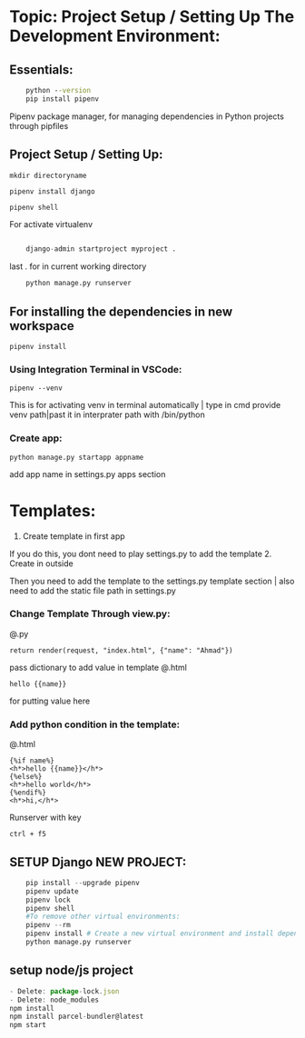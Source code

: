 # Topic: Project Setup / Setting Up The Development Environment:

## Essentials:
```cmd
    python --version
    pip install pipenv
```
Pipenv package manager, for managing dependencies in Python projects through pipfiles

## Project Setup / Setting Up:

    mkdir directoryname

    pipenv install django

    pipenv shell 
    
For activate virtualenv 
```python
    
    django-admin startproject myproject .
```
last . for in current working directory 
```python
    python manage.py runserver
```

## For installing the dependencies in new workspace

    pipenv install

   ### Using Integration Terminal in VSCode:
   
    pipenv --venv

This is for activating venv in terminal automatically | type in cmd provide venv path|past it in interprater path with /bin/python
 
### Create app:
    python manage.py startapp appname

add app name in settings.py apps section

# Templates:

1. Create template in first app

If you do this, you dont need to play settings.py to add the template
2. Create in outside 

Then you need to add the template to the settings.py template section | also need to add the static file path in settings.py 

### Change Template Through view.py:
  @.py
        
    return render(request, "index.html", {"name": "Ahmad"}) 

pass dictionary to add value in template 
  @.html
     
    hello {{name}}

for putting value here 

### Add python condition in the template:
  @.html
    
    {%if name%}
    <h*>hello {{name}}</h*>
    {%else%}
    <h*>hello world</h*>
    {%endif%}
    <h*>hi,</h*>
Runserver with key

    ctrl + f5
## SETUP Django NEW PROJECT:
```python
    pip install --upgrade pipenv
    pipenv update
    pipenv lock
    pipenv shell
    #To remove other virtual environments:
    pipenv --rm 
    pipenv install # Create a new virtual environment and install dependencies
    python manage.py runserver
```
## setup node/js project
```javascript
- Delete: package-lock.json
- Delete: node_modules
npm install
npm install parcel-bundler@latest
npm start
```
